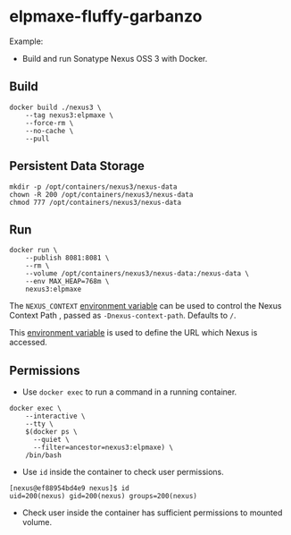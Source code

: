 # elpmaxe-fluffy-garbanzo

Example:

* Build and run Sonatype Nexus OSS 3 with Docker.

## Build

```
docker build ./nexus3 \
    --tag nexus3:elpmaxe \
    --force-rm \
    --no-cache \
    --pull
```

## Persistent Data Storage

```
mkdir -p /opt/containers/nexus3/nexus-data
chown -R 200 /opt/containers/nexus3/nexus-data
chmod 777 /opt/containers/nexus3/nexus-data
```

## Run

```
docker run \
    --publish 8081:8081 \
    --rm \
    --volume /opt/containers/nexus3/nexus-data:/nexus-data \
    --env MAX_HEAP=768m \
    nexus3:elpmaxe
```

The `NEXUS_CONTEXT` [environment variable][1] can be used to control the Nexus Context Path
, passed as `-Dnexus-context-path`. Defaults to `/`.

This [environment variable][2] is used to define the URL which Nexus is accessed.

## Permissions

- Use `docker exec` to run a command in a running container.

```
docker exec \
    --interactive \
    --tty \
    $(docker ps \
      --quiet \
      --filter=ancestor=nexus3:elpmaxe) \
    /bin/bash
```

- Use `id` inside the container to check user permissions.

```
[nexus@ef88954bd4e9 nexus]$ id
uid=200(nexus) gid=200(nexus) groups=200(nexus)
```

- Check user inside the container has sufficient permissions to mounted volume.

[1]: https://books.sonatype.com/nexus-book/3.0/reference/install.html#config-context-path
[2]: https://github.com/sonatype/docker-nexus3
